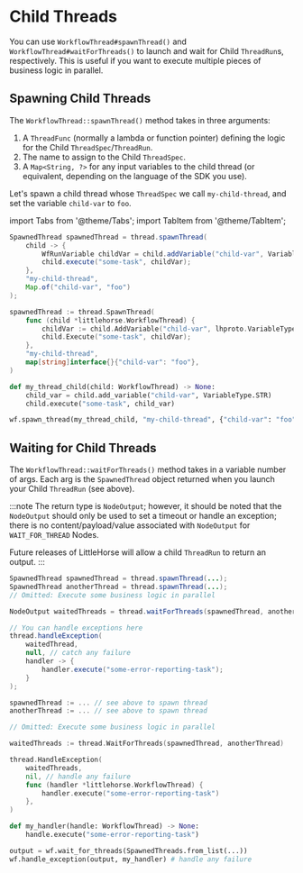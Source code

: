# Child Threads

You can use `WorkflowThread#spawnThread()` and `WorkflowThread#waitForThreads()` to launch and wait for Child `ThreadRun`s, respectively. This is useful if you want to execute multiple pieces of business logic in parallel.

## Spawning Child Threads

The `WorkflowThread::spawnThread()` method takes in three arguments:

1. A `ThreadFunc` (normally a lambda or function pointer) defining the logic for the Child `ThreadSpec`/`ThreadRun`.
2. The name to assign to the Child `ThreadSpec`.
3. A `Map<String, ?>` for any input variables to the child thread (or equivalent, depending on the language of the SDK you use).

Let's spawn a child thread whose `ThreadSpec` we call `my-child-thread`, and set the variable `child-var` to `foo`.

import Tabs from '@theme/Tabs';
import TabItem from '@theme/TabItem';

<Tabs>
  <TabItem value="java" label="Java" default>

```java
SpawnedThread spawnedThread = thread.spawnThread(
    child -> {
        WfRunVariable childVar = child.addVariable("child-var", VariableType.STR);
        child.execute("some-task", childVar);
    },
    "my-child-thread",
    Map.of("child-var", "foo")
);
```

  </TabItem>
  <TabItem value="go" label="Go">

```go
spawnedThread := thread.SpawnThread(
	func (child *littlehorse.WorkflowThread) {
		childVar := child.AddVariable("child-var", lhproto.VariableType_STR);
		child.Execute("some-task", childVar);
	},
	"my-child-thread",
	map[string]interface{}{"child-var": "foo"},
)
```

  </TabItem>
  <TabItem value="python" label="Python" default>

```python
def my_thread_child(child: WorkflowThread) -> None:
    child_var = child.add_variable("child-var", VariableType.STR)
    child.execute("some-task", child_var)

wf.spawn_thread(my_thread_child, "my-child-thread", {"child-var": "foo"})
```

  </TabItem>
</Tabs>


## Waiting for Child Threads

The `WorkflowThread::waitForThreads()` method takes in a variable number of args. Each arg is the `SpawnedThread` object returned when you launch your Child `ThreadRun` (see above).

:::note
The return type is `NodeOutput`; however, it should be noted that the `NodeOutput` should only be used to set a timeout or handle an exception; there is no content/payload/value associated with `NodeOutput` for `WAIT_FOR_THREAD` Nodes.

Future releases of LittleHorse will allow a child `ThreadRun` to return an output.
:::

<Tabs>
  <TabItem value="java" label="Java" default>

```java
SpawnedThread spawnedThread = thread.spawnThread(...);
SpawnedThread anotherThread = thread.spawnThread(...);
// Omitted: Execute some business logic in parallel

NodeOutput waitedThreads = thread.waitForThreads(spawnedThread, anotherThread);

// You can handle exceptions here
thread.handleException(
    waitedThread,
    null, // catch any failure
    handler -> {
        handler.execute("some-error-reporting-task");
    }
);
```

  </TabItem>
  <TabItem value="go" label="Go">

```go
spawnedThread := ... // see above to spawn thread
anotherThread := ... // see above to spawn thread

// Omitted: Execute some business logic in parallel

waitedThreads := thread.WaitForThreads(spawnedThread, anotherThread)

thread.HandleException(
    waitedThreads,
    nil, // handle any failure
    func (handler *littlehorse.WorkflowThread) {
        handler.execute("some-error-reporting-task")
    },
)
```
  </TabItem>
  <TabItem value="python" label="Python">

```python
def my_handler(handle: WorkflowThread) -> None:
    handle.execute("some-error-reporting-task")

output = wf.wait_for_threads(SpawnedThreads.from_list(...))
wf.handle_exception(output, my_handler) # handle any failure
```

  </TabItem>
</Tabs>